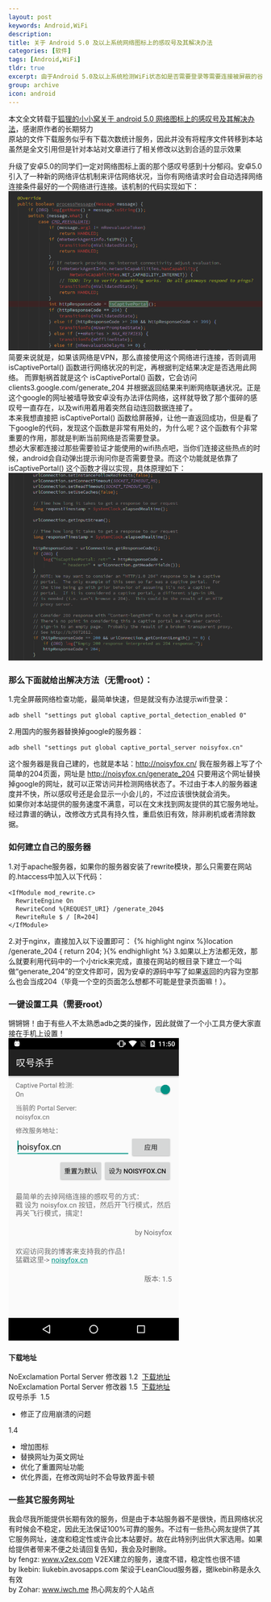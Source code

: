 ```yaml
---
layout: post
keywords: Android,WiFi
description:
title: 关于 Android 5.0 及以上系统网络图标上的感叹号及其解决办法
categories: [软件]
tags: [Android,WiFi]
tldr: true
excerpt: 由于Android 5.0及以上系统检测WiFi状态如是否需要登录等需要连接被屏蔽的谷歌服务器，因此需要做出相应修改去除之并保证正常功能
group: archive
icon: android
---
```


本文全文转载于<a href="http://www.noisyfox.cn/">狐狸的小小窝</a><a href="http://www.noisyfox.cn/45.html">关于 android 5.0 网络图标上的感叹号及其解决办法</a>，感谢原作者的长期努力  
原站的文件下载服务似乎有下载次数统计服务，因此并没有将程序文件转移到本站  
虽然是全文引用但是针对本站对文章进行了相关修改以达到合适的显示效果  

升级了安卓5.0的同学们一定对网络图标上面的那个感叹号感到十分郁闷。安卓5.0引入了一种新的网络评估机制来评估网络状况，当你有网络请求时会自动选择网络连接条件最好的一个网络进行连接。该机制的代码实现如下：
<img src="/image/post/20151011/1.png"><i class="fa fa-spiner"></i>
简要来说就是，如果该网络是VPN，那么直接使用这个网络进行连接，否则调用 isCaptivePortal() 函数进行网络状况的判定，再根据判定结果决定是否选用此网络。 而罪魁祸首就是这个 isCaptivePortal() 函数，它会访问 clients3.google.com/generate_204 并根据返回结果来判断网络联通状况。正是这个google的网址被墙导致安卓没有办法评估网络，这样就导致了那个蛋碎的感叹号一直存在，以及wifi用着用着突然自动连回数据连接了。  
本来我想直接把 isCaptivePortal() 函数给屏蔽掉，让他一直返回成功，但是看了下google的代码，发现这个函数是非常有用处的，为什么呢？这个函数有个非常重要的作用，那就是判断当前网络是否需要登录。  
想必大家都连接过那些需要验证才能使用的wifi热点吧，当你们连接这些热点的时候，android会自动弹出提示询问你是否需要登录。而这个功能就是依靠了 isCaptivePortal() 这个函数才得以实现，具体原理如下：
<img src="/image/post/20151011/2.png"><i class="fa fa-spiner"></i>

### 那么下面就给出解决方法（无需root）：
1.完全屏蔽网络检查功能，最简单快速，但是就没有办法提示wifi登录：
<pre><code>adb shell "settings put global captive_portal_detection_enabled 0"</code></pre>
2.用国内的服务器替换掉google的服务器：
<pre><code>adb shell "settings put global captive_portal_server noisyfox.cn"</code></pre>
这个服务器是我自己建的，也就是本站：http://noisyfox.cn/ 我在服务器上写了个简单的204页面，网址是 http://noisyfox.cn/generate_204 只要用这个网址替换掉google的网址，就可以正常访问并检测网络状态了。不过由于本人的服务器速度并不快，所以感叹号还是会显示一小会儿的，不过应该很快就会消失。  
如果你对本站提供的服务速度不满意，可以在文末找到网友提供的其它服务地址。  
经过靠谱的确认，改修改方式具有持久性，重启依旧有效，除非刷机或者清除数据。

### 如何建立自己的服务器
1.对于apache服务器，如果你的服务器安装了rewrite模块，那么只需要在网站的.htaccess中加入以下代码：

```
<IfModule mod_rewrite.c>
  RewriteEngine On
  RewriteCond %{REQUEST_URI} /generate_204$
  RewriteRule $ / [R=204]
</IfModule>
```

2.对于nginx，直接加入以下设置即可：
{% highlight nginx %}location /generate_204 { return 204; }{% endhighlight %}
3.如果以上方法都无效，那么就要利用代码中的一个小trick来完成，直接在网站的根目录下建立一个叫做“generate\_204”的空文件即可，因为安卓的源码中写了如果返回的内容为空那么也会当成204（毕竟一个空的页面怎么想都不可能是登录页面嘛！）。

### 一键设置工具（需要root）
锵锵锵！由于有些人不太熟悉adb之类的操作，因此就做了一个小工具方便大家直接在手机上设置！  
<img src="/image/post/20151011/Screenshot_20151010-235013.png" width="337.5" height="600"><i class="fa fa-spiner"></i>  

#### 下载地址
NoExclamation Portal Server 修改器 1.2 &nbsp;<a title="NoExclamation Portal Server 修改器 1.2" href="http://www.noisyfox.cn/?smd_process_download=1&amp;download_id=363" data-slimstat-tracking="false" data-slimstat-callback="true" data-slimstat-type="2">下载地址</a>  
NoExclamation Portal Server 修改器 1.5 &nbsp;<a title="NoExclamation Portal Server 修改器 1.5" href="http://www.noisyfox.cn/?smd_process_download=1&amp;download_id=318" data-slimstat-tracking="false" data-slimstat-callback="true" data-slimstat-type="2">下载地址</a>  
叹号杀手 &nbsp;1.5
<ul>
<li>修正了应用崩溃的问题</li>
</ul>
1.4
<ul>
<li>增加图标</li>
<li>替换网址为英文网址</li>
<li>优化了重置网址功能</li>
<li>优化界面，在修改网址时不会导致界面卡顿</li>
</ul>

### 一些其它服务网址
我会尽我所能提供长期有效的服务，但是由于本站服务器不是很快，而且网络状况有时候会不稳定，因此无法保证100%可靠的服务。不过有一些热心网友提供了其它服务网址，速度和稳定性或许会比本站要好。故在此特别列出供大家选用。如果给提供者带来不便之处请回复告知，我会及时删除。  
by fengz: www.v2ex.com V2EX建立的服务，速度不错，稳定性也很不错  
by lkebin: liukebin.avosapps.com 架设于LeanCloud服务器，据lkebin称是永久有效  
by Zohar: www.iwch.me 热心网友的个人站点  
